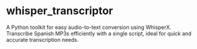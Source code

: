 # whisper_transcriptor
A Python toolkit for easy audio-to-text conversion using WhisperX. Transcribe Spanish MP3s efficiently with a single script, ideal for quick and accurate transcription needs.
